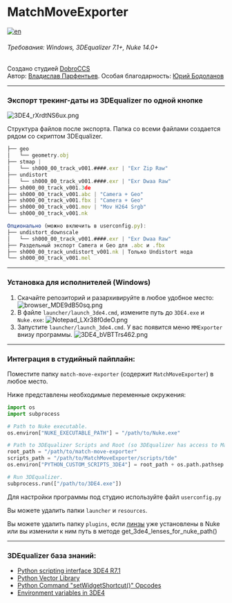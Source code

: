 # MatchMoveExporter

[![en](https://img.shields.io/badge/lang-english_-blue.svg)](https://github.com/NyanNyanGringo/match-move-exporter/blob/main/README.en.md)

###### Требования: Windows, 3DEqualizer 7.1+, Nuke 14.0+

Создано студией [DobroCCS](https://dobrocreative.com/en)  
Автор: [Владислав Парфентьев](https://t.me/VladislavParfentev).
Особая благодарность: [Юрий Бодоланов](https://t.me/bodolanov)

---

### Экспорт трекинг-даты из 3DEqualizer по одной кнопке

![3DE4_rXrdtNS6ux.png](resources%2F3DE4_rXrdtNS6ux.png)

Структура файлов после экспорта. Папка со всеми файлами создается рядом со скриптом 3DEqualizer.
```javascript
├── geo
│   └── geometry.obj
├── stmap | 
│   └── sh000_00_track_v001.####.exr | "Exr Zip Raw"
├── undistort
│   └── sh000_00_track_v001.####.exr | "Exr Dwaa Raw"
├── sh000_00_track_v001.3de
├── sh000_00_track_v001.abc | "Camera + Geo"
├── sh000_00_track_v001.fbx | "Camera + Geo"
├── sh000_00_track_v001.mov | "Mov H264 Srgb"
└── sh000_00_track_v001.nk

Опционально (можно включить в userconfig.py):
├── undistort_downscale
│   └── sh000_00_track_v001.####.exr | "Exr Dwaa Raw"
├── Раздельный экспорт Camera и Geo для .abc и .fbx
├── sh000_00_track_undistort_v001.nk | Только Undistort нода
└── sh000_00_track_v001.mel
```

---

### Установка для исполнителей (Windows)

1. Скачайте репозиторий и разархивируйте в любое удобное место:
![browser_MDE9dB50sq.png](resources%2Fbrowser_MDE9dB50sq.png)
2. В файле `launcher/launch_3de4.cmd`, измените путь до `3DE4.exe` и `Nuke.exe`:
![Notepad_LXr38f0deO.png](resources%2FNotepad_LXr38f0deO.png)
3. Запустите `launcher/launch_3de4.cmd`. У вас появится меню `MMExporter` внизу программы.
![3DE4_bVBTTrs462.png](resources%2F3DE4_bVBTTrs462.png)

---

### Интеграция в студийный пайплайн:
Поместите папку `match-move-exporter` (содержит `MatchMoveExporter`) в любое место.

Ниже представлены необходимые переменные окружения:
```python
import os
import subprocess

# Path to Nuke executable.
os.environ["NUKE_EXECUTABLE_PATH"] = "/path/to/Nuke.exe"

# Path to 3DEqualizer Scripts and Root (so 3DEqualizer has access to MatchMoveExporter.lib).
root_path = "/path/to/match-move-exporter"
scripts_path = "/path/to/MatchMoveExporter/scripts/tde"
os.environ["PYTHON_CUSTOM_SCRIPTS_3DE4"] = root_path + os.path.pathsep + scripts_path

# Run 3DEqualizer.
subprocess.run(["/path/to/3DE4.exe"])
```
Для настройки программы под студию используйте файл `userconfig.py`

Вы можете удалить папки `launcher` и `resources`. 

Вы можете удалить папку `plugins`, если [линзы](https://www.3dequalizer.com/?site=tech_docs&id=110216_01) уже
установлены в Nuke или вы изменили к ним путь в методе get_3de4_lenses_for_nuke_path()

---

### 3DEqualizer база знаний:

- [Python scripting interface 3DE4 R7.1](https://www.3dequalizer.com/user_daten/sections/tech_docs/txt/py_doc_r7.1.txt)
- [Python Vector Library](https://www.3dequalizer.com/user_daten/sections/tech_docs/vl/html/vl.xhtml)
- [Python Command "setWidgetShortcut()" Opcodes](https://www.3dequalizer.com/?site=tech_docs&id=121122_01)
- [Environment variables in 3DE4](https://www.3dequalizer.com/?site=tech_docs&id=121221_01)
